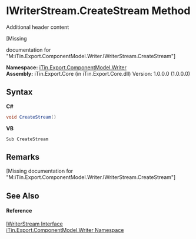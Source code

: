 # IWriterStream.CreateStream Method 
Additional header content 

\[Missing <summary> documentation for "M:iTin.Export.ComponentModel.Writer.IWriterStream.CreateStream"\]

**Namespace:**&nbsp;<a href="37973b78-6b66-1218-9d7d-14680ab2aeda">iTin.Export.ComponentModel.Writer</a><br />**Assembly:**&nbsp;iTin.Export.Core (in iTin.Export.Core.dll) Version: 1.0.0.0 (1.0.0.0)

## Syntax

**C#**<br />
``` C#
void CreateStream()
```

**VB**<br />
``` VB
Sub CreateStream
```


## Remarks
\[Missing <remarks> documentation for "M:iTin.Export.ComponentModel.Writer.IWriterStream.CreateStream"\]

## See Also


#### Reference
<a href="615aecae-a6c0-0e8a-5163-e1457722d981">IWriterStream Interface</a><br /><a href="37973b78-6b66-1218-9d7d-14680ab2aeda">iTin.Export.ComponentModel.Writer Namespace</a><br />